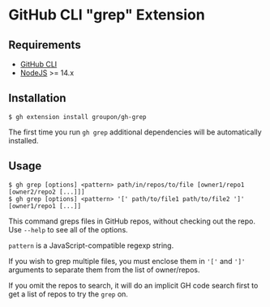 # GitHub CLI "grep" Extension

## Requirements

* [GitHub CLI](https://cli.github.com/)
* [NodeJS](https://nodejs.org/) >= 14.x

## Installation

```
$ gh extension install groupon/gh-grep
```

The first time you run `gh grep` additional dependencies will be automatically
installed.

## Usage

```
$ gh grep [options] <pattern> path/in/repos/to/file [owner1/repo1 [owner2/repo2 [...]]]
$ gh grep [options] <pattern> '[' path/to/file1 path/to/file2 ']' [owner1/repo1 [...]]
```

This command greps files in GitHub repos, without checking out the repo.
Use `--help` to see all of the options.

`pattern` is a JavaScript-compatible regexp string.

If you wish to grep multiple files, you must enclose them in `'['` and `']'`
arguments to separate them from the list of owner/repos.

If you omit the repos to search, it will do an implicit GH code search first
to get a list of repos to try the `grep` on.